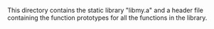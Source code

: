 This directory contains the static library "libmy.a" and a header file containing the function prototypes for all the functions in the library.
